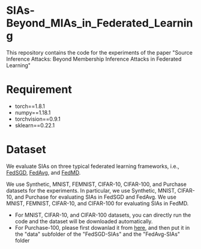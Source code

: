 # SIAs-Beyond_MIAs_in_Federated_Learning
This repository contains the code for the experiments of the paper "Source Inference Attacks: Beyond Membership Inference Attacks in Federated Learning"

# Requirement
* torch==1.8.1
* numpy==1.18.1
* torchvision==0.9.1
* sklearn==0.22.1

# Dataset
We evaluate SIAs on three typical federated learning frameworks, i.e., [FedSGD](https://arxiv.org/abs/1602.05629), [FedAvg](https://arxiv.org/abs/1602.05629), and [FedMD](https://arxiv.org/abs/1910.03581).

We use Synthetic, MNIST, FEMNIST, CIFAR-10, CIFAR-100, and Purchase datasets for the experiments. In particular, we use Synthetic, MNIST, CIFAR-10, and Purchase for evaluating SIAs in FedSGD and FedAvg. We use MNIST, FEMNIST, CIFAR-10, and CIFAR-100 for evaluating SIAs in FedMD.

* For MNIST, CIFAR-10, and CIFAR-100 datasets, you can directly run the code and the dataset will be downloaded automatically.
* For Purchase-100, please first dowanlad it from [here](https://drive.google.com/drive/folders/1FBJ6c8v9pM9kO1tX19ccmd3noZRC2JBh?usp=sharing), and then put it in the "data" subfolder of the "FedSGD-SIAs" and the "FedAvg-SIAs" folder
